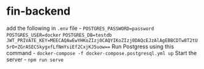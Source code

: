 # fin-backend

add the following in `.env` file -
`POSTGRES_PASSWORD=password`
`POSTGRES_USER=docker`
`POSTGRES_DB=testdb`
`JWT_PRIVATE_KEY=MEECAQAwEwYHKoZIzj0CAQYIKoZIzj0DAQcEJzAlAgEBBCDTw8T2tU5rO+ZGrASECSkygxfLfNmYsiEf2CxjKJ5uow==`
Run Postgress using this command -
`docker-compose -f docker-compose.postgresql.yml up`
Start the server -
`npm run serve`
